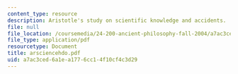 ```yaml
---
content_type: resource
description: Aristotle's study on scientific knowledge and accidents.
file: null
file_location: /coursemedia/24-200-ancient-philosophy-fall-2004/a7ac3ced6a1ea1776cc14f10cf4c3d29_arsciencehdo.pdf
file_type: application/pdf
resourcetype: Document
title: arsciencehdo.pdf
uid: a7ac3ced-6a1e-a177-6cc1-4f10cf4c3d29
---
```

